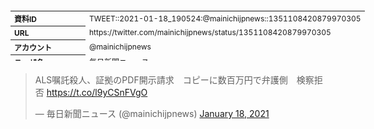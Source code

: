 <table style="font-size: 9pt; width: 610px; margin-bottom: 20px; height: 80px;">
<tbody>
    <tr>
        <th align=left>資料ID</th>
        <td align=left>TWEET::2021-01-18_190524:@mainichijpnews::1351108420879970305</td>
    </tr>
    <tr>
        <th align=left>URL</th>
        <td align=left>https://twitter.com/mainichijpnews/status/1351108420879970305</td>
    </tr>
    <tr>
        <th align=left>アカウント</th>
        <td align=left>@mainichijpnews</td>
    </tr>
    <tr>
        <th align=left>ユーザ名</th>
        <td align=left>毎日新聞ニュース</td>
    </tr>
    <tr>
        <th align=left>ツイートの記録日時</th>
        <td align=left>created_at 2022-08-26_0450</td>
    </tr>
</tbody>
</table>
<blockquote class="twitter-tweet" data-width="450"  data-lang="ja"><p lang="ja" dir="ltr">ALS嘱託殺人、証拠のPDF開示請求　コピーに数百万円で弁護側　検察拒否 <a href="https://t.co/l9yCSnFVgO">https://t.co/l9yCSnFVgO</a></p>&mdash; 毎日新聞ニュース (@mainichijpnews) <a href="https://twitter.com/mainichijpnews/status/1351108420879970305?ref_src=twsrc%5Etfw">January 18, 2021</a></blockquote>
<script async src="https://platform.twitter.com/widgets.js" charset="utf-8"></script>


